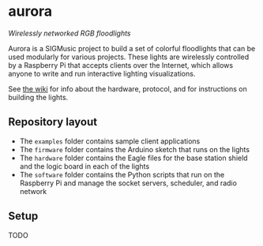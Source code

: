 aurora
======

*Wirelessly networked RGB floodlights*

Aurora is a SIGMusic project to build a set of colorful floodlights that can
be used modularly for various projects. These lights are wirelessly controlled
by a Raspberry Pi that accepts clients over the Internet, which allows anyone
to write and run interactive lighting visualizations.

See [the wiki](../../wiki) for info about the hardware, protocol, and for
instructions on building the lights.

Repository layout
-----------------

* The `examples` folder contains sample client applications
* The `firmware` folder contains the Arduino sketch that runs on the lights
* The `hardware` folder contains the Eagle files for the base station shield
  and the logic board in each of the lights
* The `software` folder contains the Python scripts that run on the
  Raspberry Pi and manage the socket servers, scheduler, and radio network

Setup
-----

TODO